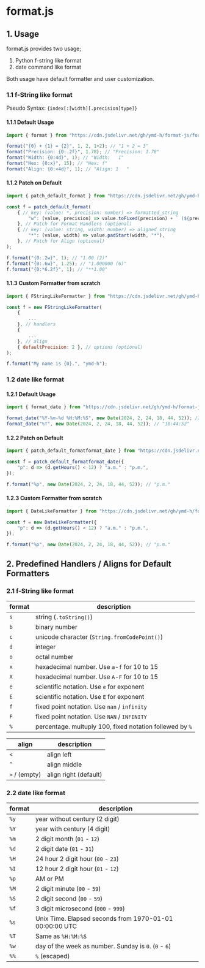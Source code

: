 # format.js


## 1. Usage
format.js provides two usage;

1. Python f-string like format
1. date command like format

Both usage have default formatter and user customization.


### 1.1 f-String like format
Pseudo Syntax: `{index[:[width][.precision]type]}`

#### 1.1.1 Default Usage
```javascript
import { format } from "https://cdn.jsdelivr.net/gh/ymd-h/format-js/format.js";

format("{0} + {1} = {2}", 1, 2, 1+2); // "1 + 2 = 3"
format("Precision: {0:.2f}", 1.78); // "Precision: 1.78"
format("Width: {0:4d}", 1); // "Width:   1"
format("Hex: {0:x}", 15); // "Hex: f"
format("Align: {0:<4d}", 1); // "Align: 1   "
```

#### 1.1.2 Patch on Default
```javascript
import { patch_default_format } from "https://cdn.jsdelivr.net/gh/ymd-h/format-js/format.js";

const f = patch_default_format(
    { // key: (value: *, precision: number) => formatted_string
        "w": (value, precision) => value.toFixed(precision) + ` (${precision})`,
    }, // Patch for Format Handlers (optional)
    { // key: (value: string, width: number) => aligned_string
        "*": (value, width) => value.padStart(width, "*"),
    }, // Patch for Align (optional)
);

f.format("{0:.2w}", 1); // "1.00 (2)"
f.format("{0:.6w}", 1.25); // "1.000000 (6)"
f.format("{0:*6.2f}", 1); // "**1.00"
```


#### 1.1.3 Custom Formatter from scratch
```javascript
import { FStringLikeFormatter } from "https://cdn.jsdelivr.net/gh/ymd-h/format-js/format.js";

const f = new FStringLikeFormatter(
    {
        ...
    }, // handlers
    {
        ...
    }, // align
    { defaultPrecision: 2 }, // options (optional)
);

f.format("My name is {0}.", "ymd-h");
```


### 1.2 date like format

#### 1.2.1 Default Usage
```javascript
import { format_date } from "https://cdn.jsdelivr.net/gh/ymd-h/format-js/format.js";

format_date("%Y-%m-%d %H:%M:%S", new Date(2024, 2, 24, 18, 44, 52)); // "2024-03-24 18:44:52"
format_date("%T", new Date(2024, 2, 24, 18, 44, 52)); // "18:44:52"
```


#### 1.2.2 Patch on Default
```javascript
import { patch_default_formatformat_date } from "https://cdn.jsdelivr.net/gh/ymd-h/format-js/format.js";

const f = patch_default_formatformat_date({
    "p": d => (d.getHours() < 12) ? "a.m." : "p.m.",
});

f.format("%p", new Date(2024, 2, 24, 18, 44, 52)); // "p.m."
```


#### 1.2.3 Custom Formatter from scratch
```javascript
import { DateLikeFormatter } from "https://cdn.jsdelivr.net/gh/ymd-h/format-js/format.js";

const f = new DateLikeFormatter({
    "p": d => (d.getHours() < 12) ? "a.m." : "p.m.",
});

f.format("%p", new Date(2024, 2, 24, 18, 44, 52)); // "p.m."
```



## 2. Predefined Handlers / Aligns for Default Formatters

### 2.1 f-String like format

| format | description |
|---|---|
|`s`| string (`.toString()`) |
|`b`| binary number |
|`c`| unicode character (`String.fromCodePoint()`) |
|`d`| integer |
|`o`| octal number |
|`x`| hexadecimal number. Use `a`-`f` for 10 to 15 |
|`X`| hexadecimal number. Use `A`-`F` for 10 to 15 |
|`e`| scientific notation. Use `e` for exponent |
|`E`| scientific notation. Use `E` for exponent |
|`f`| fixed point notation. Use `nan` / `infinity` |
|`F`| fixed point notation. Use `NAN` / `INFINITY` |
|`%`| percentage. multuply 100, fixed notation follewed by `%` |


| align | description |
|---|---|
|`<`| align left |
|`^`| align middle |
|`>` / (empty) | align right (default) |


### 2.2 date like format

| format | description |
|---|---|
|`%y`| year without century (2 digit) |
|`%Y`| year with century (4 digit) |
|`%m`| 2 digit month (`01` - `12`) |
|`%d`| 2 digit date (`01` - `31`) |
|`%H`| 24 hour 2 digit hour (`00` - `23`) |
|`%I`| 12 hour 2 digit hour (`01` - `12`) |
|`%p`| AM or PM |
|`%M`| 2 digit minute (`00` - `59`) |
|`%S`| 2 digit second (`00` - `59`) |
|`%f`| 3 digit microsecond (`000` - `999`) |
|`%s`| Unix Time. Elapsed seconds from 1970-01-01 00:00:00 UTC |
|`%T`| Same as `%H:%M:%S` |
|`%w`| day of the week as number. Sunday is `0`. (`0` - `6`) |
|`%%`| `%` (escaped) |

